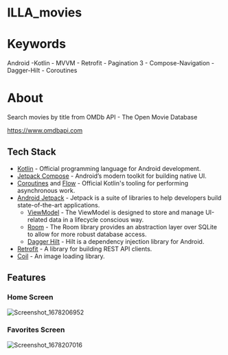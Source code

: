 # ILLA_movies

# Keywords
Android -Kotlin - MVVM - Retrofit - Pagination 3 - Compose-Navigation - Dagger-Hilt - Coroutines

# About
Search movies by title from OMDb API - The Open Movie Database

https://www.omdbapi.com

## Tech Stack
- [Kotlin](https://kotlinlang.org/) - Official programming language for Android development.
- [Jetpack Compose](https://developer.android.com/jetpack/compose) - Android’s modern toolkit for building native UI.
- [Coroutines](https://kotlinlang.org/docs/reference/coroutines-overview.html) and [Flow](https://kotlinlang.org/docs/reference/coroutines/flow.html#asynchronous-flow) - Official Kotlin's tooling for performing asynchronous work.
- [Android Jetpack](https://developer.android.com/jetpack) - Jetpack is a suite of libraries to help developers build state-of-the-art applications.
	- [ViewModel](https://developer.android.com/topic/libraries/architecture/viewmodel) - The ViewModel is designed to store and manage UI-related data in a lifecycle conscious way.
	- [Room](https://developer.android.com/topic/libraries/architecture/room) - The Room library provides an abstraction layer over SQLite to allow for more robust database access.
	- [Dagger Hilt](https://developer.android.com/training/dependency-injection/hilt-android) - Hilt is a dependency injection library for Android.
- [Retrofit](https://github.com/square/retrofit) - A library for building REST API clients.
- [Coil](https://github.com/coil-kt/coil) - An image loading library.

## Features

### Home Screen
![Screenshot_1678206952](https://user-images.githubusercontent.com/58590447/223487817-3d115f9a-35a9-4937-9899-8ffd0674e2c4.png)

### Favorites Screen
![Screenshot_1678207016](https://user-images.githubusercontent.com/58590447/223488151-aadf61e8-18ba-49d2-b2df-27843ab63b29.png)
